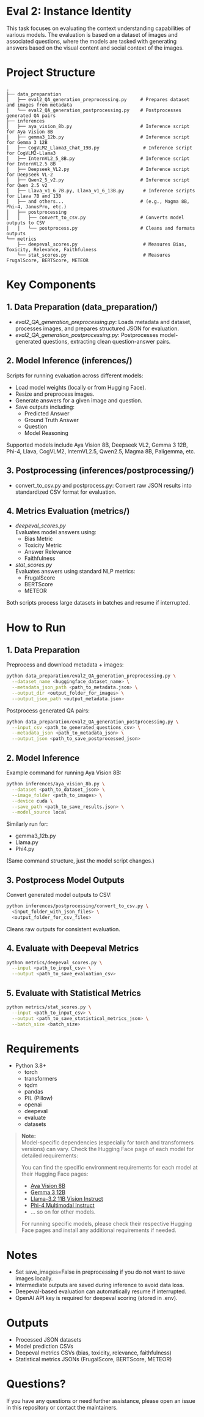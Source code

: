 # Eval 2: Instance Identity

This task focuses on evaluating the context understanding capabilities of various models. The evaluation is based on a dataset of images and associated questions, where the models are tasked with generating answers based on the visual content and social context of the images.

# Project Structure
```
.
├── data_preparation
│   ├── eval2_QA_generation_preprocessing.py     # Prepares dataset and images from metadata
│   └── eval2_QA_generation_postprocessing.py    # Postprocesses generated QA pairs
├── inferences
│   ├── aya_vision_8b.py                         # Inference script for Aya Vision 8B
│   ├── gemma3_12b.py                            # Inference script for Gemma 3 12B
│   ├── CogVLM2_Llama3_Chat_19B.py                # Inference script for CogVLM2-Llama3
│   ├── InternVL2_5_8B.py                        # Inference script for InternVL2.5 8B
│   ├── Deepseek_VL2.py                          # Inference script for Deepseek VL-2
│   ├── Qwen2_5_v2.py                            # Inference script for Qwen 2.5 v2
│   ├── Llava_v1_6_7B.py, Llava_v1_6_13B.py       # Inference scripts for Llava 7B and 13B
│   ├── and others...                            # (e.g., Magma 8B, Phi-4, JanusPro, etc.)
│   ├── postprocessing
│   │   ├── convert_to_csv.py                    # Converts model outputs to CSV
│   │   └── postprocess.py                       # Cleans and formats outputs
└── metrics
    ├── deepeval_scores.py                        # Measures Bias, Toxicity, Relevance, Faithfulness
    └── stat_scores.py                            # Measures FrugalScore, BERTScore, METEOR
```


# Key Components

## 1. Data Preparation (data_preparation/)

- <i>eval2_QA_generation_preprocessing.py</i>:
Loads metadata and dataset, processes images, and prepares structured JSON for evaluation.
- <i>eval2_QA_generation_postprocessing.py</i>:
Postprocesses model-generated questions, extracting clean question-answer pairs.


## 2. Model Inference (inferences/)

Scripts for running evaluation across different models:

- Load model weights (locally or from Hugging Face).
- Resize and preprocess images.
- Generate answers for a given image and question.
- Save outputs including:
    - Predicted Answer
    - Ground Truth Answer
    - Question
    - Model Reasoning

Supported models include Aya Vision 8B, Deepseek VL2, Gemma 3 12B, Phi-4, Llava, CogVLM2, InternVL2.5, Qwen2.5, Magma 8B, Paligemma, etc.

## 3. Postprocessing (inferences/postprocessing/)

- convert_to_csv.py and postprocess.py: 
Convert raw JSON results into standardized CSV format for evaluation.

## 4. Metrics Evaluation (metrics/)

- <i>deepeval_scores.py</i><br>
    Evaluates model answers using:
    - Bias Metric
    - Toxicity Metric
    - Answer Relevance
    - Faithfulness
- <i>stat_scores.py</i><br>
    Evaluates answers using standard NLP metrics:
    - FrugalScore
    - BERTScore
    - METEOR

Both scripts process large datasets in batches and resume if interrupted.

# How to Run

## 1. Data Preparation
Preprocess and download metadata + images:
```bash
python data_preparation/eval2_QA_generation_preprocessing.py \
  --dataset_name <huggingface_dataset_name> \
  --metadata_json_path <path_to_metadata.json> \
  --output_dir <output_folder_for_images> \
  --output_json_path <output_metadata.json>
```

Postprocess generated QA pairs:
```bash
python data_preparation/eval2_QA_generation_postprocessing.py \
  --input_csv <path_to_generated_questions_csv> \
  --metadata_json <path_to_metadata_json> \
  --output_json <path_to_save_postprocessed_json>
```

## 2. Model Inference
Example command for running Aya Vision 8B:
```bash
python inferences/aya_vision_8b.py \
  --dataset <path_to_dataset_json> \
  --image_folder <path_to_images> \
  --device cuda \
  --save_path <path_to_save_results.json> \
  --model_source local
```

Similarly run for:
- gemma3_12b.py
- Llama.py
- Phi4.py

(Same command structure, just the model script changes.)

## 3. Postprocess Model Outputs

Convert generated model outputs to CSV:

```bash
python inferences/postprocessing/convert_to_csv.py \
  <input_folder_with_json_files> \
  <output_folder_for_csv_files>
```

Cleans raw outputs for consistent evaluation.

## 4. Evaluate with Deepeval Metrics

```bash
python metrics/deepeval_scores.py \
  --input <path_to_input_csv> \
  --output <path_to_save_evaluation_csv>
```

## 5. Evaluate with Statistical Metrics
```bash
python metrics/stat_scores.py \
  --input <path_to_input_csv> \
  --output <path_to_save_statistical_metrics_json> \
  --batch_size <batch_size> 
```

# Requirements
- Python 3.8+
    - torch
    - transformers
    - tqdm
    - pandas
    - PIL (Pillow)
    - openai
    - deepeval
    - evaluate
    - datasets

> **Note:**  
> Model-specific dependencies (especially for torch and transformers versions) can vary.
Check the Hugging Face page of each model for detailed requirements:
> 
> You can find the specific environment requirements for each model at their Hugging Face pages:
> - [Aya Vision 8B](https://huggingface.co/CohereForAI/aya-vision-8b)
> - [Gemma 3 12B](https://huggingface.co/google/gemma-3-12b-it)
> - [Llama-3.2 11B Vision Instruct](https://huggingface.co/meta-llama/Llama-3.2-11B-Vision-Instruct)
> - [Phi-4 Multimodal Instruct](https://huggingface.co/microsoft/phi-4-multimodal-instruct)
> - ... so on for other models.
>
> For running specific models, please check their respective Hugging Face pages and install any additional requirements if needed.


# Notes
- Set save_images=False in preprocessing if you do not want to save images locally.
- Intermediate outputs are saved during inference to avoid data loss.
- Deepeval-based evaluation can automatically resume if interrupted.
- OpenAI API key is required for deepeval scoring (stored in .env).

# Outputs
- Processed JSON datasets
- Model prediction CSVs
- Deepeval metrics CSVs (bias, toxicity, relevance, faithfulness)
- Statistical metrics JSONs (FrugalScore, BERTScore, METEOR)

# Questions?
If you have any questions or need further assistance, please open an issue in this repository or contact the maintainers.
